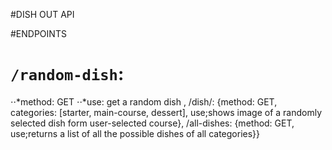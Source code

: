 #DISH OUT API

#ENDPOINTS
# `/random-dish`: 
⋅⋅*method: GET 
⋅⋅*use: get a random dish
, /dish/<course>: {method: GET, categories: [starter, main-course, dessert], use;shows image of a randomly selected dish form user-selected course}, /all-dishes: {method: GET, use;returns a list of all the possible dishes of all categories}}
